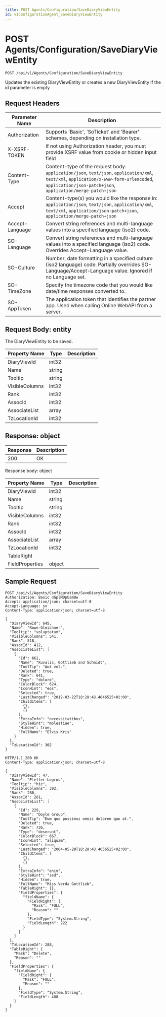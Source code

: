 ```yaml
---
title: POST Agents/Configuration/SaveDiaryViewEntity
id: v1ConfigurationAgent_SaveDiaryViewEntity
---
```


# POST Agents/Configuration/SaveDiaryViewEntity

```http
POST /api/v1/Agents/Configuration/SaveDiaryViewEntity
```

Updates the existing DiaryViewEntity or creates a new DiaryViewEntity if the id parameter is empty








## Request Headers

| Parameter Name | Description |
|----------------|-------------|
| Authorization  | Supports 'Basic', 'SoTicket' and 'Bearer' schemes, depending on installation type. |
| X-XSRF-TOKEN   | If not using Authorization header, you must provide XSRF value from cookie or hidden input field |
| Content-Type | Content-type of the request body: `application/json`, `text/json`, `application/xml`, `text/xml`, `application/x-www-form-urlencoded`, `application/json-patch+json`, `application/merge-patch+json` |
| Accept         | Content-type(s) you would like the response in: `application/json`, `text/json`, `application/xml`, `text/xml`, `application/json-patch+json`, `application/merge-patch+json` |
| Accept-Language | Convert string references and multi-language values into a specified language (iso2) code. |
| SO-Language | Convert string references and multi-language values into a specified language (iso2) code. Overrides Accept-Language value. |
| SO-Culture | Number, date formatting in a specified culture (iso2 language) code. Partially overrides SO-Language/Accept-Language value. Ignored if no Language set. |
| SO-TimeZone | Specify the timezone code that you would like date/time responses converted to. |
| SO-AppToken | The application token that identifies the partner app. Used when calling Online WebAPI from a server. |

## Request Body: entity  

The DiaryViewEntity to be saved. 

| Property Name | Type |  Description |
|----------------|------|--------------|
| DiaryViewId | int32 |  |
| Name | string |  |
| Tooltip | string |  |
| VisibleColumns | int32 |  |
| Rank | int32 |  |
| AssocId | int32 |  |
| AssociateList | array |  |
| TzLocationId | int32 |  |


## Response: object



| Response | Description |
|----------------|-------------|
| 200 | OK |

Response body: object

| Property Name | Type |  Description |
|----------------|------|--------------|
| DiaryViewId | int32 |  |
| Name | string |  |
| Tooltip | string |  |
| VisibleColumns | int32 |  |
| Rank | int32 |  |
| AssocId | int32 |  |
| AssociateList | array |  |
| TzLocationId | int32 |  |
| TableRight |  |  |
| FieldProperties | object |  |

## Sample Request

```http!
POST /api/v1/Agents/Configuration/SaveDiaryViewEntity
Authorization: Basic dGplMDpUamUw
Accept: application/json; charset=utf-8
Accept-Language: sv
Content-Type: application/json; charset=utf-8

{
  "DiaryViewId": 645,
  "Name": "Rowe-Gleichner",
  "Tooltip": "voluptatum",
  "VisibleColumns": 541,
  "Rank": 518,
  "AssocId": 412,
  "AssociateList": [
    {
      "Id": 662,
      "Name": "Kuvalis, Gottlieb and Schmidt",
      "ToolTip": "Aut vel.",
      "Deleted": true,
      "Rank": 641,
      "Type": "dolore",
      "ColorBlock": 624,
      "IconHint": "eos",
      "Selected": true,
      "LastChanged": "2012-03-22T18:28:48.4046525+01:00",
      "ChildItems": [
        {},
        {}
      ],
      "ExtraInfo": "necessitatibus",
      "StyleHint": "molestiae",
      "Hidden": true,
      "FullName": "Elvis Kris"
    }
  ],
  "TzLocationId": 302
}
```

```http_
HTTP/1.1 200 OK
Content-Type: application/json; charset=utf-8

{
  "DiaryViewId": 47,
  "Name": "Pfeffer-Legros",
  "Tooltip": "hic",
  "VisibleColumns": 392,
  "Rank": 280,
  "AssocId": 281,
  "AssociateList": [
    {
      "Id": 229,
      "Name": "Doyle Group",
      "ToolTip": "Eum quo possimus omnis dolorem quo at.",
      "Deleted": true,
      "Rank": 736,
      "Type": "deserunt",
      "ColorBlock": 667,
      "IconHint": "aliquam",
      "Selected": true,
      "LastChanged": "2004-05-28T18:28:48.4056525+02:00",
      "ChildItems": [
        {},
        {}
      ],
      "ExtraInfo": "enim",
      "StyleHint": "sed",
      "Hidden": true,
      "FullName": "Miss Verda Gottlieb",
      "TableRight": {},
      "FieldProperties": {
        "fieldName": {
          "FieldRight": {
            "Mask": "FULL",
            "Reason": ""
          },
          "FieldType": "System.String",
          "FieldLength": 222
        }
      }
    }
  ],
  "TzLocationId": 288,
  "TableRight": {
    "Mask": "Delete",
    "Reason": ""
  },
  "FieldProperties": {
    "fieldName": {
      "FieldRight": {
        "Mask": "FULL",
        "Reason": ""
      },
      "FieldType": "System.String",
      "FieldLength": 488
    }
  }
}
```